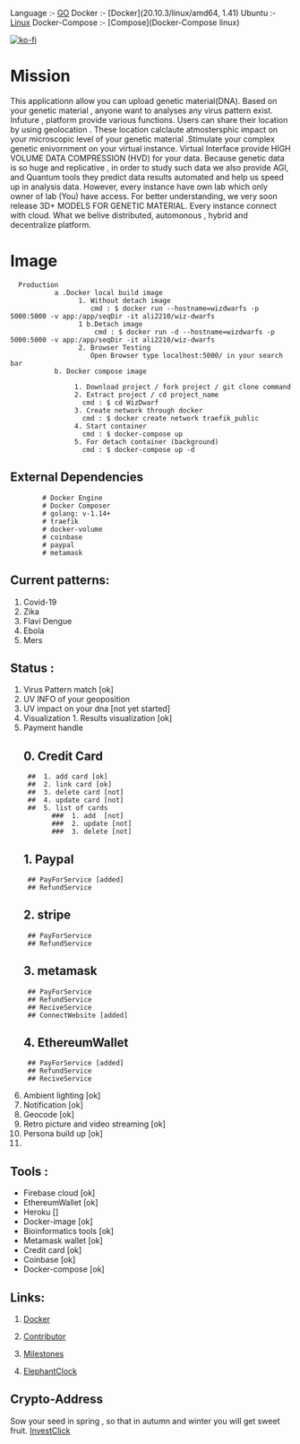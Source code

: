  Language :- [GO](1.14/Linux)
 Docker :- [Docker](20.10.3/linux/amd64, 1.41)
 Ubuntu :- [Linux](20.04-LTE)
 Docker-Compose :- [Compose](Docker-Compose linux)
 
 
 [![ko-fi](https://www.ko-fi.com/img/githubbutton_sm.svg)](https://ko-fi.com/H2H22YW0G)


# Mission
This applicationn allow you can upload  genetic material(DNA). Based on your genetic material , anyone want to analyses any virus pattern exist. Infuture , platform provide various functions. Users can share their location by using geolocation . These location calclaute atmostersphic impact on your microscopic level of your genetic material .Stimulate your complex genetic enivornment on your virtual instance. Virtual Interface provide HIGH VOLUME DATA COMPRESSION (HVD) for your data. Because genetic data is so huge and replicative , in order to study such data we also provide AGI, and Quantum tools they predict data results automated and help us speed up in analysis data. However, every instance have own lab which only owner of lab (You) have access. For better understanding, we very soon release 3D+ MODELS FOR GENETIC MATERIAL. Every instance connect with cloud. What we belive distributed, automonous , hybrid and decentralize platform. 

 # Image
 
      Production
               a .Docker local build image
                     1. Without detach image
                        cmd : $ docker run --hostname=wizdwarfs -p 5000:5000 -v app:/app/seqDir -it ali2210/wiz-dwarfs
                     1 b.Detach image  
                         cmd : $ docker run -d --hostname=wizdwarfs -p 5000:5000 -v app:/app/seqDir -it ali2210/wiz-dwarfs
                     2. Browser Testing
                        Open Browser type localhost:5000/ in your search bar
               b. Docker compose image
                    
                    1. Download project / fork project / git clone command  
                    2. Extract project / cd project_name
                      cmd : $ cd WizDwarf
                    3. Create network through docker
                      cmd : $ docker create network traefik_public 
                    4. Start container
                      cmd : $ docker-compose up
                    5. For detach container (background)
                      cmd : $ docker-compose up -d

 ## External Dependencies
            
            # Docker Engine
            # Docker Composer
            # golang: v-1.14+
            # traefik
            # docker-volume
            # coinbase
            # paypal
            # metamask

## Current patterns:
1. Covid-19
2. Zika
3. Flavi Dengue
4. Ebola
5. Mers
       
## Status : 
1. Virus Pattern match [ok]
2. UV INFO of your geoposition 
3. UV impact on your dna [not yet started]
4. Visualization 
       1. Results visualization [ok]
5. Payment handle
     ## 0. Credit Card
        ##  1. add card [ok]
        ##  2. link card [ok]
        ##  3. delete card [not]
        ##  4. update card [not]
        ##  5. list of cards 
              ###  1. add  [not]
              ###  2. update [not]
              ###  3. delete [not]
     ## 1. Paypal 
        ## PayForService [added]
        ## RefundService
     ## 2. stripe
        ## PayForService
        ## RefundService
     ## 3. metamask
        ## PayForService
        ## RefundService
        ## ReciveService
        ## ConnectWebsite [added]
     ## 4. EthereumWallet
        ## PayForService [added]
        ## RefundService
        ## ReciveService
6.  Ambient lighting [ok]
7.  Notification [ok]
8.  Geocode   [ok]
9.  Retro picture and video streaming [ok]
10. Persona build up [ok]
11.  

## Tools :

- Firebase cloud [ok]
- EthereumWallet [ok]
- Heroku []
- Docker-image [ok]
- Bioinformatics tools [ok]
- Metamask wallet [ok]
- Credit card [ok]
- Coinbase [ok]
- Docker-compose [ok]

## Links:
 
 1. [Docker](https://hub.docker.com/repository/docker/ali2210/wiz-dwarfs)

 2. [Contributor](https://github.com/ali2210/WizDwarf/wiki)

 3. [Milestones](https://github.com/ali2210/WizDwarf/wiki/Achievements-:1st_place_medal:)

 4. [ElephantClock](https://upload.wikimedia.org/wikipedia/commons/7/76/Al-jazari_elephant_clock.png)

## Crypto-Address

   Sow your seed in spring , so that in autumn and winter you will get sweet fruit.
   [InvestClick](3QoArpt3e6xcYQ2xqDTanrUyHyrZ8Uzruu)